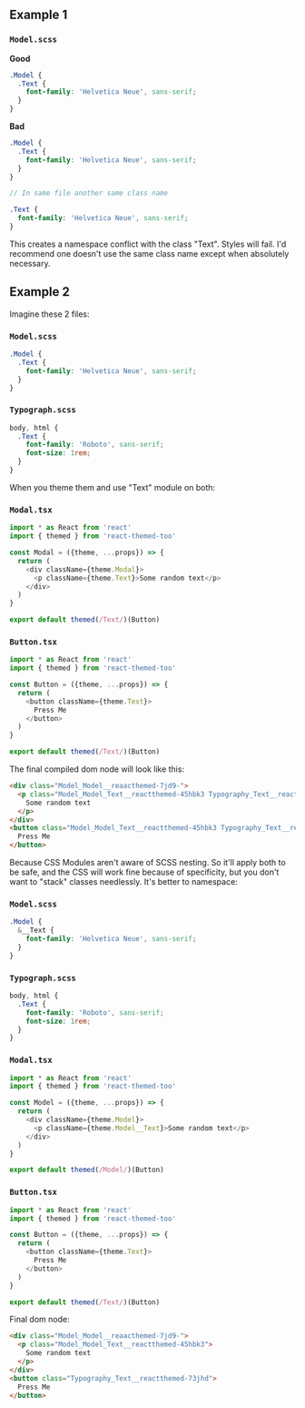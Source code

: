## Example 1

### `Model.scss`

**Good**
```scss
.Model {
  .Text {
    font-family: 'Helvetica Neue', sans-serif;
  }
}
```

**Bad**
```scss
.Model {
  .Text {
    font-family: 'Helvetica Neue', sans-serif;
  }
}

// In same file another same class name

.Text {
  font-family: 'Helvetica Neue', sans-serif;
}
```

This creates a namespace conflict with the class "Text". Styles will fail.
I'd recommend one doesn't use the same class name except when absolutely
necessary.

## Example 2

Imagine these 2 files:

### `Model.scss`
```scss
.Model {
  .Text {
    font-family: 'Helvetica Neue', sans-serif;
  }
}
```

### `Typograph.scss`
```scss
body, html {
  .Text {
    font-family: 'Roboto', sans-serif;
    font-size: 1rem;
  }
}
```

When you theme them and use "Text" module on both:
### `Modal.tsx`

```js
import * as React from 'react'
import { themed } from 'react-themed-too'

const Modal = ({theme, ...props}) => {
  return (
    <div className={theme.Modal}>
      <p className={theme.Text}>Some random text</p>
    </div>
  )
}

export default themed(/Text/)(Button)
```

### `Button.tsx`

```js
import * as React from 'react'
import { themed } from 'react-themed-too'

const Button = ({theme, ...props}) => {
  return (
    <button className={theme.Text}>
      Press Me
    </button>
  )
}

export default themed(/Text/)(Button)
```

The final compiled dom node will look like this:

```html
<div class="Model_Model__reaacthemed-7jd9-">
  <p class="Model_Model_Text__reactthemed-45hbk3 Typography_Text__reactthemed-73jhd">
    Some random text
  </p>
</div>
<button class="Model_Model_Text__reactthemed-45hbk3 Typography_Text__reactthemed-73jhd">
  Press Me
</button>
```
Because CSS Modules aren't aware of SCSS nesting. So it'll apply both to be safe, and the CSS
will work fine because of specificity, but you don't want to "stack" classes needlessly. It's
better to namespace:

### `Model.scss`
```scss
.Model {
  &__Text {
    font-family: 'Helvetica Neue', sans-serif;
  }
}
```

### `Typograph.scss`
```scss
body, html {
  .Text {
    font-family: 'Roboto', sans-serif;
    font-size: 1rem;
  }
}
```

### `Modal.tsx`

```js
import * as React from 'react'
import { themed } from 'react-themed-too'

const Model = ({theme, ...props}) => {
  return (
    <div className={theme.Model}>
      <p className={theme.Model__Text}>Some random text</p>
    </div>
  )
}

export default themed(/Model/)(Button)
```

### `Button.tsx`

```js
import * as React from 'react'
import { themed } from 'react-themed-too'

const Button = ({theme, ...props}) => {
  return (
    <button className={theme.Text}>
      Press Me
    </button>
  )
}

export default themed(/Text/)(Button)
```

Final dom node:
```html
<div class="Model_Model__reaacthemed-7jd9-">
  <p class="Model_Model_Text__reactthemed-45hbk3">
    Some random text
  </p>
</div>
<button class="Typography_Text__reactthemed-73jhd">
  Press Me
</button>
```